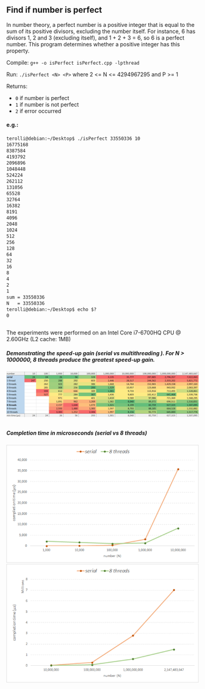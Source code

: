 ## Find if number is perfect

In number theory, a perfect number is a positive integer that is equal to the sum of its positive divisors, excluding the number itself. For instance, 6 has divisors 1, 2 and 3 (excluding itself), and 1 + 2 + 3 = 6, so 6 is a perfect number. This program determines whether a positive integer has this property.

Compile: `g++ -o isPerfect isPerfect.cpp -lpthread`

Run: `./isPerfect <N> <P>` where 2 <= N <= 4294967295 and P >= 1

Returns:
* `0` if number is perfect
* `1` if number is not perfect
* `2` if error occurred

#### e.g.:
````
terolli@debian:~/Desktop$ ./isPerfect 33550336 10
16775168
8387584
4193792
2096896
1048448
524224
262112
131056
65528
32764
16382
8191
4096
2048
1024
512
256
128
64
32
16
8
4
2
1
sum = 33550336
N   = 33550336
terolli@debian:~/Desktop$ echo $?
0
````

##

The experiments were performed on an Intel Core i7-6700HQ CPU @ 2.60GHz (L2 cache: 1MB)

##### Demonstrating the speed-up gain (serial vs multithreading ). For N > 1000000, 8 threads produce the greatest speed-up gain.
![alt text](https://github.com/LedioTerolli/isNumberPerfect/blob/master/completion%20time.jpg)
##
##### Completion time in microseconds (serial vs 8 threads)
![alt text](https://github.com/LedioTerolli/isNumberPerfect/blob/master/graph%201.png)
![alt text](https://github.com/LedioTerolli/isNumberPerfect/blob/master/graph%202.png)

